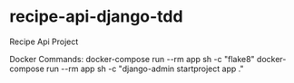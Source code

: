 # recipe-api-django-tdd
Recipe Api Project




Docker Commands:
docker-compose run --rm app sh -c "flake8"
docker-compose run --rm app sh -c "django-admin startproject app ."